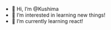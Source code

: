 - 👋 Hi, I’m @Kushima
- 👀 I’m interested in learning new things!
- 🌱 I’m currently learning react!

<!---
Kushima/Kushima is a ✨ special ✨ repository because its `README.md` (this file) appears on your GitHub profile.
You can click the Preview link to take a look at your changes.
--->
